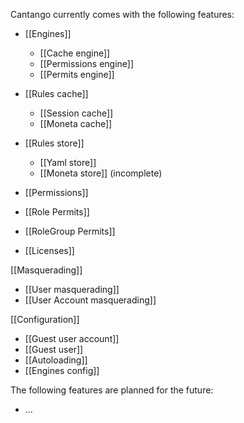 Cantango currently comes with the following features:

* [[Engines]]
  * [[Cache engine]]
  * [[Permissions engine]]
  * [[Permits engine]]

* [[Rules cache]]
  * [[Session cache]]
  * [[Moneta cache]]

* [[Rules store]]
  * [[Yaml store]]
  * [[Moneta store]] (incomplete)

* [[Permissions]]
* [[Role Permits]]
* [[RoleGroup Permits]]
* [[Licenses]]

[[Masquerading]]
  * [[User masquerading]]
  * [[User Account masquerading]]

[[Configuration]]
  * [[Guest user account]]
  * [[Guest user]]
  * [[Autoloading]]
  * [[Engines config]]


The following features are planned for the future:
* ...
